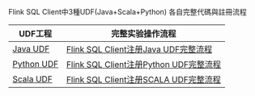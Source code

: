 Flink SQL Client中3種UDF(Java+Scala+Python)
各自完整代碼與註冊流程

|UDF工程|完整实验操作流程|
|  ----  | ----  |
|[Java UDF](Java)| [Flink SQL Client注册Java UDF完整流程](https://yuchi.blog.csdn.net/article/details/113396450)|
|[Python UDF](Python)|[Flink SQL Client注册Python UDF完整流程](https://yuchi.blog.csdn.net/article/details/112837327)|
|[Scala UDF](Scala)|[Flink SQL Client注册SCALA UDF完整流程](https://yuchi.blog.csdn.net/article/details/113426020)